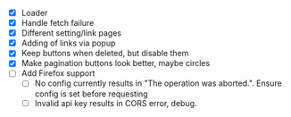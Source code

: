 * [X] Loader
* [X] Handle fetch failure
* [X] Different setting/link pages
* [X] Adding of links via popup
* [X] Keep buttons when deleted, but disable them
* [X] Make pagination buttons look better, maybe circles
* [ ] Add Firefox support
  * [ ] No config currently results in "The operation was aborted.". Ensure config is set before requesting
  * [ ] Invalid api key results in CORS error, debug.
